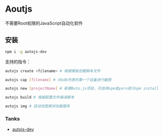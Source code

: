 # Aoutjs
不需要Root权限的JavaScript自动化软件
## 安装
```bash
npm i -g autojs-dev
```

支持的指令：
```bash
autojs create <filename> # 根据模板创建脚本文件

autojs cap [filename] # 对adb列表的第一个设备进行截图

autojs new [projectName] # 新建Auto.js项目，可选用npm或yarn进行npm install操作

autojs build # 根据配置文件编译脚本

autojs img # 启动找图素材加载服务
```


### Tanks

- [autojs-dev](https://github.com/pboymt/autojs-dev)